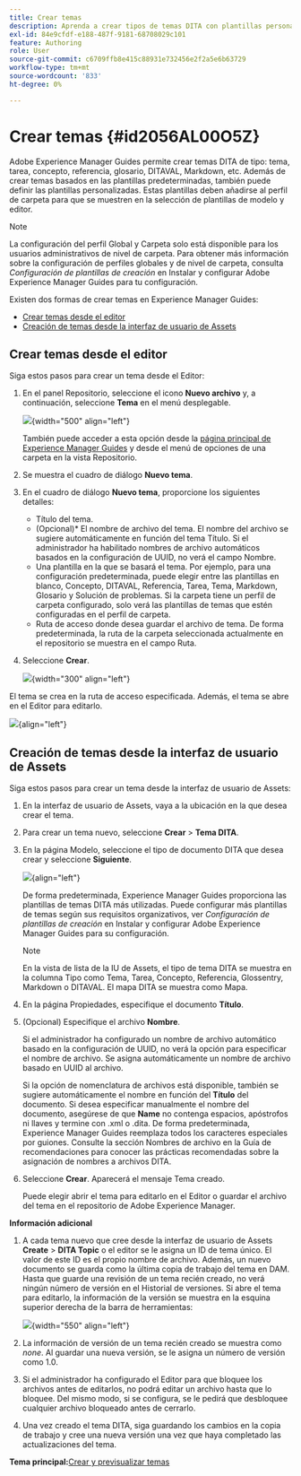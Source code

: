 ```yaml
---
title: Crear temas
description: Aprenda a crear tipos de temas DITA con plantillas personalizadas en Adobe Experience Manager Guides.
exl-id: 84e9cfdf-e188-487f-9181-68708029c101
feature: Authoring
role: User
source-git-commit: c6709ffb8e415c88931e732456e2f2a5e6b63729
workflow-type: tm+mt
source-wordcount: '833'
ht-degree: 0%

---
```


# Crear temas {#id2056AL00O5Z}

Adobe Experience Manager Guides permite crear temas DITA de tipo: tema, tarea, concepto, referencia, glosario, DITAVAL, Markdown, etc. Además de crear temas basados en las plantillas predeterminadas, también puede definir las plantillas personalizadas. Estas plantillas deben añadirse al perfil de carpeta para que se muestren en la selección de plantillas de modelo y editor.

>[!NOTE]
>
> La configuración del perfil Global y Carpeta solo está disponible para los usuarios administrativos de nivel de carpeta. Para obtener más información sobre la configuración de perfiles globales y de nivel de carpeta, consulta *Configuración de plantillas de creación* en Instalar y configurar Adobe Experience Manager Guides para tu configuración.


Existen dos formas de crear temas en Experience Manager Guides:

- [Crear temas desde el editor](#create-topics-from-the-editor)
- [Creación de temas desde la interfaz de usuario de Assets](#create-topics-from-the-assets-ui)

## Crear temas desde el editor

Siga estos pasos para crear un tema desde el Editor:

1. En el panel Repositorio, seleccione el icono **Nuevo archivo** y, a continuación, seleccione **Tema** en el menú desplegable.

   ![](images/create-topic-option.png){width="500" align="left"}

   También puede acceder a esta opción desde la [página principal de Experience Manager Guides](./intro-home-page.md) y desde el menú de opciones de una carpeta en la vista Repositorio.

2. Se muestra el cuadro de diálogo **Nuevo tema**.

3. En el cuadro de diálogo **Nuevo tema**, proporcione los siguientes detalles:
   - Título del tema.
   - \(Opcional\)* El nombre de archivo del tema. El nombre del archivo se sugiere automáticamente en función del tema Título. Si el administrador ha habilitado nombres de archivo automáticos basados en la configuración de UUID, no verá el campo Nombre.
   - Una plantilla en la que se basará el tema. Por ejemplo, para una configuración predeterminada, puede elegir entre las plantillas en blanco, Concepto, DITAVAL, Referencia, Tarea, Tema, Markdown, Glosario y Solución de problemas. Si la carpeta tiene un perfil de carpeta configurado, solo verá las plantillas de temas que estén configuradas en el perfil de carpeta.
   - Ruta de acceso donde desea guardar el archivo de tema. De forma predeterminada, la ruta de la carpeta seleccionada actualmente en el repositorio se muestra en el campo Ruta.

4. Seleccione **Crear**.

   ![](images/create-topic-dialog-new.png){width="300" align="left"}

El tema se crea en la ruta de acceso especificada. Además, el tema se abre en el Editor para editarlo.

![](images/new-topic-editor.png){align="left"}

## Creación de temas desde la interfaz de usuario de Assets

Siga estos pasos para crear un tema desde la interfaz de usuario de Assets:

1. En la interfaz de usuario de Assets, vaya a la ubicación en la que desea crear el tema.

1. Para crear un tema nuevo, seleccione **Crear** \> **Tema DITA**.

1. En la página Modelo, seleccione el tipo de documento DITA que desea crear y seleccione **Siguiente**.

   ![](images/create_dita_topic.png){align="left"}

   De forma predeterminada, Experience Manager Guides proporciona las plantillas de temas DITA más utilizadas. Puede configurar más plantillas de temas según sus requisitos organizativos, ver *Configuración de plantillas de creación* en Instalar y configurar Adobe Experience Manager Guides para su configuración.

   >[!NOTE]
   >
   > En la vista de lista de la IU de Assets, el tipo de tema DITA se muestra en la columna Tipo como Tema, Tarea, Concepto, Referencia, Glossentry, Markdown o DITAVAL. El mapa DITA se muestra como Mapa.

1. En la página Propiedades, especifique el documento **Título**.

1. \(Opcional\) Especifique el archivo **Nombre**.

   Si el administrador ha configurado un nombre de archivo automático basado en la configuración de UUID, no verá la opción para especificar el nombre de archivo. Se asigna automáticamente un nombre de archivo basado en UUID al archivo.

   Si la opción de nomenclatura de archivos está disponible, también se sugiere automáticamente el nombre en función del **Título** del documento. Si desea especificar manualmente el nombre del documento, asegúrese de que **Name** no contenga espacios, apóstrofos ni llaves y termine con .xml o .dita. De forma predeterminada, Experience Manager Guides reemplaza todos los caracteres especiales por guiones. Consulte la sección Nombres de archivo en la Guía de recomendaciones para conocer las prácticas recomendadas sobre la asignación de nombres a archivos DITA.

1. Seleccione **Crear**. Aparecerá el mensaje Tema creado.

   Puede elegir abrir el tema para editarlo en el Editor o guardar el archivo del tema en el repositorio de Adobe Experience Manager.

**Información adicional**

1. A cada tema nuevo que cree desde la interfaz de usuario de Assets **Create** \> **DITA Topic** o el editor se le asigna un ID de tema único. El valor de este ID es el propio nombre de archivo. Además, un nuevo documento se guarda como la última copia de trabajo del tema en DAM. Hasta que guarde una revisión de un tema recién creado, no verá ningún número de versión en el Historial de versiones. Si abre el tema para editarlo, la información de la versión se muestra en la esquina superior derecha de la barra de herramientas:

   ![](images/topic-version-none_cs.png){width="550" align="left"}

2. La información de versión de un tema recién creado se muestra como *none*. Al guardar una nueva versión, se le asigna un número de versión como 1.0.

3. Si el administrador ha configurado el Editor para que bloquee los archivos antes de editarlos, no podrá editar un archivo hasta que lo bloquee. Del mismo modo, si se configura, se le pedirá que desbloquee cualquier archivo bloqueado antes de cerrarlo.

4. Una vez creado el tema DITA, siga guardando los cambios en la copia de trabajo y cree una nueva versión una vez que haya completado las actualizaciones del tema.

**Tema principal:**&#x200B;[ Crear y previsualizar temas](create-preview-topics.md)
